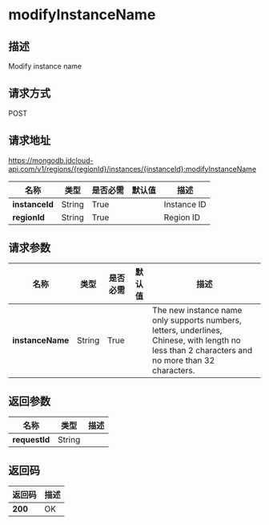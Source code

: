 # modifyInstanceName


## 描述
Modify instance name

## 请求方式
POST

## 请求地址
https://mongodb.jdcloud-api.com/v1/regions/{regionId}/instances/{instanceId}:modifyInstanceName

|名称|类型|是否必需|默认值|描述|
|---|---|---|---|---|
|**instanceId**|String|True| |Instance ID|
|**regionId**|String|True| |Region ID|

## 请求参数
|名称|类型|是否必需|默认值|描述|
|---|---|---|---|---|
|**instanceName**|String|True| |The new instance name only supports numbers, letters, underlines, Chinese, with length no less than 2 characters and no more than 32 characters.|


## 返回参数
|名称|类型|描述|
|---|---|---|
|**requestId**|String| |


## 返回码
|返回码|描述|
|---|---|
|**200**|OK|

